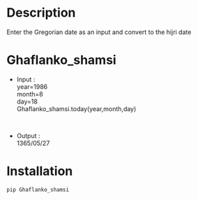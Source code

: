 # Description
Enter the Gregorian date as an input and  convert to the hijri date
# Ghaflanko_shamsi
+ Input :
<br>year=1986
<br>month=8
<br>day=18
<br>Ghaflanko_shamsi.today(year,month,day)
<br>

+ Output :
<br>1365/05/27


# Installation 

```bash
pip Ghaflanko_shamsi
```
